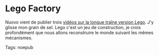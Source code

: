 # Lego Factory

Nuovo vient de publier trois [vidéos sur la longue traîne version Lego](http://www.nouvo.ch/117-2). J'y glisse mon grain de sel. Lego c'est un jeu de construction, je crois profondément que nous allons reconstruire le monde suivant les mêmes mécanismes.

Tags: noepub